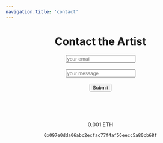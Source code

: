 ```yaml
---
navigation.title: 'contact'
---
```

<center><h1>Contact the Artist</h1>
<form
  action="https://formspree.io/f/xoqoykgp"
  method="POST"
>
  <label>
  <input type="email" placeholder="your email" name="email">
  </label><br><br>
  <label>
 <input placeholder="your message"name="message">
  </label><br><br>
 <button type="submit">Submit</button>
</form>
<br><br>

<br>0.001 ETH


```bash
0x097e0dda06abc2ecfac77f4af56eecc5a80cb68f
```






 

